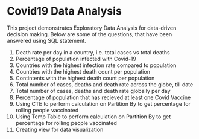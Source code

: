 # Covid19 Data Analysis

This project demonstrates Exploratory Data Analysis for data-driven decision making.
Below are some of the questions, that have been answered using SQL statement.

1. Death rate per day in a country, i.e. total cases vs total deaths
2. Percentage of population infected with Covid-19
3. Countries with the highest infection rate compared to population
4. Countries with the highest death count per population
5. Contintents with the highest death count per population
6. Total number of cases, deaths and death rate across the globe, till date
7. Total number of cases, deaths and death rate globally per day
8. Percentage of population that has recieved at least one Covid Vaccine
9. Using CTE to perform calculation on Partition By to get percentage for rolling people vaccinated
10. Using Temp Table to perform calculation on Partition By to get percentage for rolling people vaccinated
11. Creating view for data visualization
